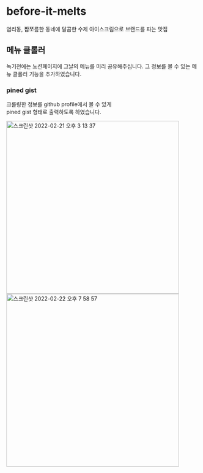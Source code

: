 # before-it-melts

염리동, 짭쪼름한 동네에 달콤한 수제 아이스크림으로 브랜드를 파는 맛집


## 메뉴 클롤러 
녹기전에는 노션페이지에 그날의 메뉴를 미리 공유해주십니다. 
그 정보를 볼 수 있는 메뉴 클롤러 기능을 추가하였습니다.

### pined gist 
크롤링한 정보를 github profile에서 볼 수 있게  
pined gist 형태로 출력하도록 하였습니다. 

<img width="451" alt="스크린샷 2022-02-21 오후 3 13 37" src="https://user-images.githubusercontent.com/6360420/154899488-420409f7-6eae-43d5-b59c-cf7bbfe53362.png">
<img width="451" alt="스크린샷 2022-02-22 오후 7 58 57" src="https://user-images.githubusercontent.com/6360420/155119326-2ca0525e-1c2f-42af-bb46-bfd230f68fb4.png">
